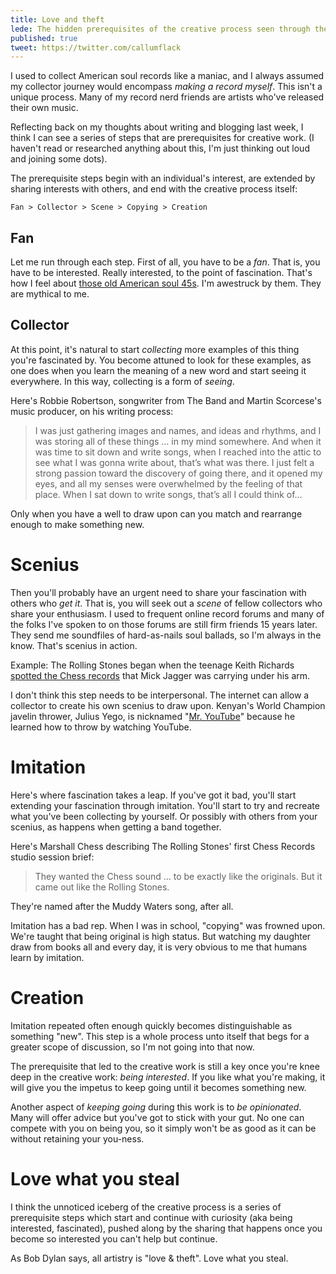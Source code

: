 ```yaml
---
title: Love and theft
lede: The hidden prerequisites of the creative process seen through the lens of record collecting.
published: true
tweet: https://twitter.com/callumflack
---
```


I used to collect American soul records like a maniac, and I always assumed my collector journey would encompass _making a record myself_. This isn't a unique process. Many of my record nerd friends are artists who've released their own music.

Reflecting back on my thoughts about writing and blogging last week, I think I can see a series of steps that are prerequisites for creative work. (I haven't read or researched anything about this, I'm just thinking out loud and joining some dots).

The prerequisite steps begin with an individual's interest, are extended by sharing interests with others, and end with the creative process itself:

<!-- Fan > Collector > { Scenius / Band } > Emulation / Imitation / Copying > Creation -->

`Fan > Collector > Scene > Copying > Creation`

## Fan

Let me run through each step. First of all, you have to be a _fan_. That is, you have to be interested. Really interested, to the point of fascination. That's how I feel about [those old American soul 45s](https://youtu.be/0bEV-4xp5LA). I'm awestruck by them. They are mythical to me.

## Collector

At this point, it's natural to start _collecting_ more examples of this thing you're fascinated by. You become attuned to look for these examples, as one does when you learn the meaning of a new word and start seeing it everywhere. In this way, collecting is a form of _seeing_.

Here's Robbie Robertson, songwriter from The Band and Martin Scorcese's music producer, on his writing process:

> I was just gathering images and names, and ideas and rhythms, and I was storing all of these things … in my mind somewhere. And when it was time to sit down and write songs, when I reached into the attic to see what I was gonna write about, that’s what was there. I just felt a strong passion toward the discovery of going there, and it opened my eyes, and all my senses were overwhelmed by the feeling of that place. When I sat down to write songs, that’s all I could think of…

Only when you have a well to draw upon can you match and rearrange enough to make something new.

# Scenius

Then you'll probably have an urgent need to share your fascination with others who _get it_. That is, you will seek out a _scene_ of fellow collectors who share your enthusiasm. I used to frequent online record forums and many of the folks I've spoken to on those forums are still firm friends 15 years later. They send me soundfiles of hard-as-nails soul ballads, so I'm always in the know. That's scenius in action.

Example: The Rolling Stones began when the teenage Keith Richards [spotted the Chess records](http://www.wgbh.org/articles/Chess-Records-the-Chicago-Blues-and-the-Rolling-Stones-8055) that Mick Jagger was carrying under his arm.

<!-- I've tried to think of examples of completely new things happening without a scene. I can't. I'd say they're exceptions to the rule.  -->

I don't think this step needs to be interpersonal. The internet can allow a collector to create his own scenius to draw upon. Kenyan's World Champion javelin thrower, Julius Yego, is nicknamed "[Mr. YouTube](https://en.wikipedia.org/wiki/Julius_Yego)" because he learned how to throw by watching YouTube.

# Imitation

Here's where fascination takes a leap. If you've got it bad, you'll start extending your fascination through imitation. You'll start to try and recreate what you've been collecting by yourself. Or possibly with others from your scenius, as happens when getting a band together.

Here's Marshall Chess describing The Rolling Stones' first Chess Records studio session brief:

> They wanted the Chess sound … to be exactly like the originals. But it came out like the Rolling Stones.

They're named after the Muddy Waters song, after all.

Imitation has a bad rep. When I was in school, "copying" was frowned upon. We're taught that being original is high status. But watching my daughter draw from books all and every day, it is very obvious to me that humans learn by imitation.

# Creation

Imitation repeated often enough quickly becomes distinguishable as something "new". This step is a whole process unto itself that begs for a greater scope of discussion, so I'm not going into that now.

The prerequisite that led to the creative work is still a key once you're knee deep in the creative work: _being interested_. If you like what you're making, it will give you the impetus to keep going until it becomes something new.

Another aspect of _keeping going_ during this work is to _be opinionated_. Many will offer advice but you've got to stick with your gut. No one can compete with you on being you, so it simply won't be as good as it can be without retaining your you-ness.

# Love what you steal

I think the unnoticed iceberg of the creative process is a series of prerequisite steps which start and continue with curiosity (aka being interested, fascinated), pushed along by the sharing that happens once you become so interested you can't help but continue.

As Bob Dylan says, all artistry is "love & theft". Love what you steal.
